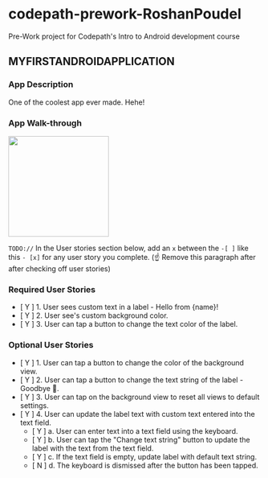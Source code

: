 # codepath-prework-RoshanPoudel
Pre-Work project for Codepath's Intro to Android development course

## MYFIRSTANDROIDAPPLICATION

### App Description
One of the coolest app ever made. Hehe!

### App Walk-through

<img src="http://g.recordit.co/WR5o5f2zO3.gif" width=200><br>

`TODO://` In the User stories section below, add an `x` between the `-[ ]` like this `- [x]` for any user story you complete. (☝️ Remove this paragraph after after checking off user stories)

### Required User Stories
- [ Y ] 1. User sees custom text in a label - Hello from {name}!
- [ Y ] 2. User see's custom background color.
- [ Y ] 3. User can tap a button to change the text color of the label.

### Optional User Stories
- [ Y ] 1. User can tap a button to change the color of the background view.
- [ Y ] 2. User can tap a button to change the text string of the label - Goodbye 👋.
- [ Y ] 3. User can tap on the background view to reset all views to default settings.
- [ Y ] 4. User can update the label text with custom text entered into the text field.
   - [ Y ] a. User can enter text into a text field using the keyboard.
   - [ Y ] b. User can tap the "Change text string" button to update the label with the text from the text field.
   - [ Y ] c. If the text field is empty, update label with default text string.
   - [ N ] d. The keyboard is dismissed after the button has been tapped.
